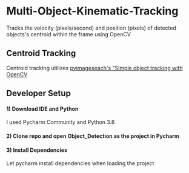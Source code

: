 # Multi-Object-Kinematic-Tracking
Tracks the velocity (pixels/second) and position (pixels) of detected objects's centroid within the frame using OpenCV 

## Centroid Tracking
Centroid tracking utilizes [pyimageseach's "Simple object tracking with OpenCV]

## Developer Setup
#### 1) Download IDE and Python
I used Pycharm Community and Python 3.8

#### 2) Clone repo and open Object_Detection as the project in Pycharm

#### 3) Install Dependencies
Let pycharm install dependencies when loading the project

[pyimageseach's "Simple object tracking with OpenCV]: <https://www.pyimagesearch.com/2018/07/23/simple-object-tracking-with-opencv/> 
